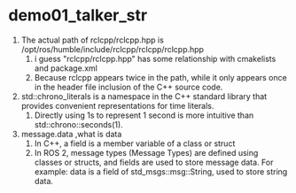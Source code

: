 # demo01_talker_str
1. The actual path of rclcpp/rclcpp.hpp is /opt/ros/humble/include/rclcpp/rclcpp/rclcpp.hpp
   1. i guess "rclcpp/rclcpp.hpp" has some relationship with cmakelists and package.xml
   2. Because rclcpp appears twice in the path, while it only appears once in the header file inclusion of the C++ source code.
2. std::chrono_literals is a namespace in the C++ standard library that provides convenient representations for time literals.
   1. Directly using 1s to represent 1 second is more intuitive than std::chrono::seconds(1).
3. message.data ,what is data
   1. In C++, a field is a member variable of a class or struct
   2. In ROS 2, message types (Message Types) are defined using classes or structs, and fields are used to store message data. For example:
      data is a field of std_msgs::msg::String, used to store string data.